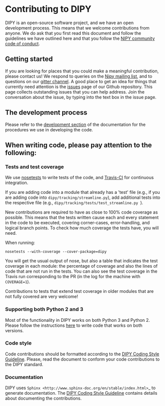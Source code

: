 # Contributing to DIPY

DIPY is an open-source software project, and we have an open development
process. This means that we welcome contributions from anyone. We do ask that
you first read this document and follow the guidelines we have outlined here and
that you follow the [NIPY community code of conduct](http://nipy.org/conduct.html).

## Getting started

If you are looking for places that you could make a meaningful contribution,
please contact us! We respond to queries on the [Nipy mailing
list](https://mail.python.org/mailman/listinfo/neuroimaging), and to questions
on our [gitter channel](https://gitter.im/nipy/dipy). A good place to get an
idea for things that currently need attention is the
[issues](https://github.com/nipy/dipy/issues) page of our Github repository.
This page collects outstanding issues that you can help address. Join the
conversation about the issue, by typing into the text box in the issue page.

## The development process

Please refer to the [development section](http://dipy.org/devel/index.html)
of the documentation for the procedures we use in developing the code.

## When writing code, please pay attention to the following:

### Tests and test coverage

We use [nosetests](https://nose.readthedocs.org/) to write tests of the code,
and [Travis-CI](https://travis-ci.org/nipy/dipy) for continuous integration.

If you are adding code into a module that already has a 'test' file (e.g., if
you are adding code into ``dipy/tracking/streamline.py``), add additional tests
into the respective file (e.g., ``dipy/tracking/tests/test_streamline.py ``).

New contributions are required to have as close to 100% code coverage as
possible. This means that the tests written cause each and every statement in
the code to be executed, covering corner-cases, error-handling, and logical
branch points. To check how much coverage the tests have, you will need.

When running:

    nosetests --with-coverage --cover-package=dipy

You will get the usual output of nose, but also a table that indicates the test
coverage in each module: the percentage of coverage and also the lines of code
that are not run in the tests. You can also see the test coverage in the Travis
run corresponding to the PR (in the log for the machine with ``COVERAGE=1``).

Contributions to tests that extend test coverage in older modules that are not
fully covered are very welcome!

### Supporting both Python 2 and 3

Most of the functionality in DIPY works on both Python 3 and Python 2. Please
follow the instructions [here](http://dipy.org/devel/python3.html) to
write code that works on both versions.

### Code style

Code contributions should be formatted according to the [DIPY Coding Style Guideline](./doc/devel/coding_style_guideline.rst).
Please, read the document to conform your code contributions to the DIPY standard.


### Documentation

DIPY uses `Sphinx <http://www.sphinx-doc.org/en/stable/index.html>`_ to generate
documentation. The [DIPY Coding Style Guideline](./doc/devel/coding_style_guideline.rst)
contains details about documenting the contributions.
